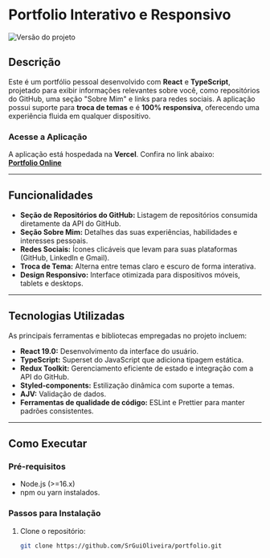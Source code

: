 # **Portfolio Interativo e Responsivo**

![Versão do projeto](https://img.shields.io/badge/version-1.0-blue)

## **Descrição**

Este é um portfólio pessoal desenvolvido com **React** e **TypeScript**, projetado para exibir informações relevantes sobre você, como repositórios do GitHub, uma seção "Sobre Mim" e links para redes sociais. A aplicação possui suporte para **troca de temas** e é **100% responsiva**, oferecendo uma experiência fluida em qualquer dispositivo.

### **Acesse a Aplicação**
A aplicação está hospedada na **Vercel**. Confira no link abaixo:  
**[Portfolio Online](https://gso-portfolio.vercel.app/)**

---

## **Funcionalidades**

- **Seção de Repositórios do GitHub:** Listagem de repositórios consumida diretamente da API do GitHub.  
- **Seção Sobre Mim:** Detalhes das suas experiências, habilidades e interesses pessoais.  
- **Redes Sociais:** Ícones clicáveis que levam para suas plataformas (GitHub, LinkedIn e Gmail).  
- **Troca de Tema:** Alterna entre temas claro e escuro de forma interativa.  
- **Design Responsivo:** Interface otimizada para dispositivos móveis, tablets e desktops.  

---

## **Tecnologias Utilizadas**

As principais ferramentas e bibliotecas empregadas no projeto incluem:

- **React 19.0:** Desenvolvimento da interface do usuário.  
- **TypeScript:** Superset do JavaScript que adiciona tipagem estática.  
- **Redux Toolkit:** Gerenciamento eficiente de estado e integração com a API do GitHub.  
- **Styled-components:** Estilização dinâmica com suporte a temas.  
- **AJV:** Validação de dados.  
- **Ferramentas de qualidade de código:** ESLint e Prettier para manter padrões consistentes.  

---

## **Como Executar**

### **Pré-requisitos**
- Node.js (>=16.x)  
- npm ou yarn instalados.  

### **Passos para Instalação**
1. Clone o repositório:  
   ```bash
   git clone https://github.com/SrGuiOliveira/portfolio.git
